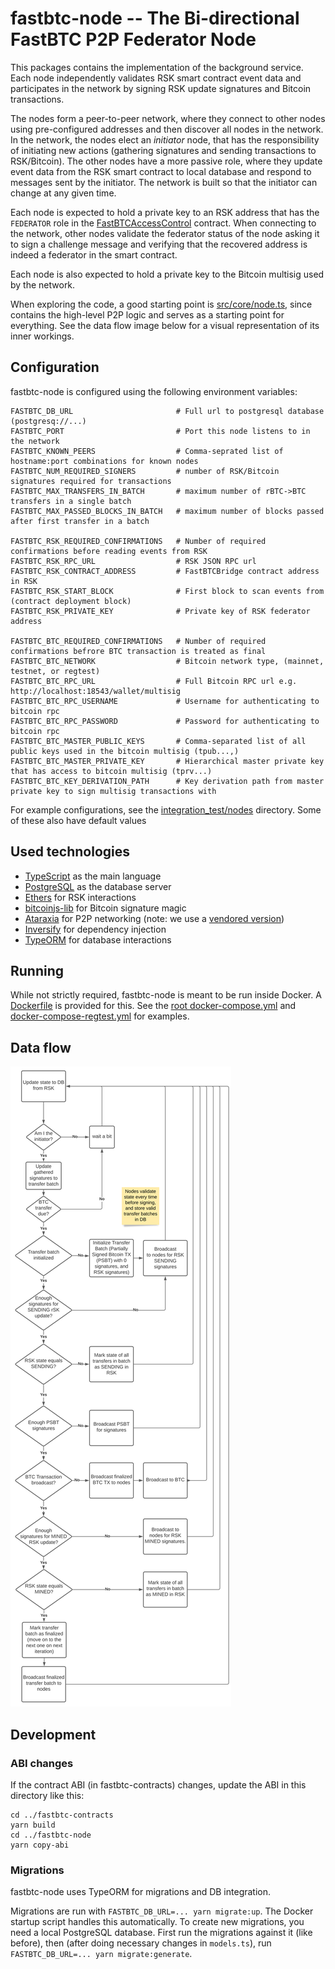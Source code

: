 fastbtc-node -- The Bi-directional FastBTC P2P Federator Node
============================================================

This packages contains the implementation of the background service. Each node independently validates RSK smart
contract event data and participates in the network by signing RSK update signatures and Bitcoin transactions.

The nodes form a peer-to-peer network, where they connect to other nodes using pre-configured addresses and then
discover all nodes in the network. In the network, the nodes elect an *initiator* node, that has the responsibility
of initiating new actions (gathering signatures and sending transactions to RSK/Bitcoin). The other nodes have a more
passive role, where they update event data from the RSK smart contract to local database and respond to messages
sent by the initiator. The network is built so that the initiator can change at any given time.

Each node is expected to hold a private key to an RSK address that has the `FEDERATOR` role in the
[FastBTCAccessControl](../fastbtc-contracts/contracts/FastBTCAccessControl.sol) contract. When connecting to the
network, other nodes validate the federator status of the node asking it to sign a challenge message and verifying
that the recovered address is indeed a federator in the smart contract.

Each node is also expected to hold a private key to the Bitcoin multisig used by the network.

When exploring the code, a good starting point is [src/core/node.ts](src/core/node.ts), since contains the high-level
P2P logic and serves as a starting point for everything. See the data flow image below for a visual representation
of its inner workings.

Configuration
-------------

fastbtc-node is configured using the following environment variables:

```
FASTBTC_DB_URL                       # Full url to postgresql database (postgresq://...)
FASTBTC_PORT                         # Port this node listens to in the network
FASTBTC_KNOWN_PEERS                  # Comma-seprated list of hostname:port combinations for known nodes
FASTBTC_NUM_REQUIRED_SIGNERS         # number of RSK/Bitcoin signatures required for transactions
FASTBTC_MAX_TRANSFERS_IN_BATCH       # maximum number of rBTC->BTC transfers in a single batch
FASTBTC_MAX_PASSED_BLOCKS_IN_BATCH   # maximum number of blocks passed after first transfer in a batch

FASTBTC_RSK_REQUIRED_CONFIRMATIONS   # Number of required confirmations before reading events from RSK
FASTBTC_RSK_RPC_URL                  # RSK JSON RPC url
FASTBTC_RSK_CONTRACT_ADDRESS         # FastBTCBridge contract address in RSK
FASTBTC_RSK_START_BLOCK              # First block to scan events from (contract deployment block)
FASTBTC_RSK_PRIVATE_KEY              # Private key of RSK federator address

FASTBTC_BTC_REQUIRED_CONFIRMATIONS   # Number of required confirmations befrore BTC transaction is treated as final
FASTBTC_BTC_NETWORK                  # Bitcoin network type, (mainnet, testnet, or regtest)
FASTBTC_BTC_RPC_URL                  # Full Bitcoin RPC url e.g.  http://localhost:18543/wallet/multisig
FASTBTC_BTC_RPC_USERNAME             # Username for authenticating to bitcoin rpc
FASTBTC_BTC_RPC_PASSWORD             # Password for authenticating to bitcoin rpc
FASTBTC_BTC_MASTER_PUBLIC_KEYS       # Comma-separated list of all public keys used in the bitcoin multisig (tpub...,)
FASTBTC_BTC_MASTER_PRIVATE_KEY       # Hierarchical master private key that has access to bitcoin multisig (tprv...)
FASTBTC_BTC_KEY_DERIVATION_PATH      # Key derivation path from master private key to sign multisig transactions with
```

For example configurations, see the [integration_test/nodes](../../integration_test/nodes) directory. Some of these
also have default values

Used technologies
----------------

- [TypeScript](https://www.typescriptlang.org/) as the main language
- [PostgreSQL](https://www.postgresql.org/) as the database server
- [Ethers](https://docs.ethers.io/) for RSK interactions
- [bitcoinjs-lib](https://github.com/bitcoinjs/bitcoinjs-lib) for Bitcoin signature magic
- [Ataraxia](https://github.com/aholstenson/ataraxia) for P2P networking
  (note: we use a [vendored version](vendor/ataraxia-core))
- [Inversify](https://inversify.io/) for dependency injection
- [TypeORM](https://typeorm.io/) for database interactions

Running
-------

While not strictly required, fastbtc-node is meant to be run inside Docker. A [Dockerfile](Dockerfile) is provided for
this. See the [root docker-compose.yml](../../docker-compose.yml) and
[docker-compose-regtest.yml](../../docker-compose-regtest.yml) for examples.


Data flow
---------

![fastbtc-node data flow](../../static/fastbtc-node-data-flow.svg)


Development
-----------

### ABI changes

If the contract ABI (in fastbtc-contracts) changes, update the ABI in this directory like this:

```
cd ../fastbtc-contracts
yarn build
cd ../fastbtc-node
yarn copy-abi
```

### Migrations

fastbtc-node uses TypeORM for migrations and DB integration.

Migrations are run with `FASTBTC_DB_URL=... yarn migrate:up`. The Docker startup script handles this automatically.
To create new migrations, you need a local PostgreSQL database. First run the migrations against it (like before),
then (after doing necessary changes in `models.ts`), run `FASTBTC_DB_URL=... yarn migrate:generate`.
